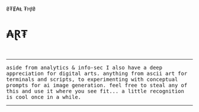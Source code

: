 ₴₮Ɇ₳Ⱡ ₮Ⱨł₴ 
# ₳Ɽ₮
<br>
<hr noshade>
<tt>aside from analytics & info-sec I also have a deep appreciation for digital arts. anything from ascii art for terminals and scripts, to experimenting with conceptual prompts for ai image generation. feel free to steal any of this and use it where you see fit... a little recognition is cool once in a while.</tt><br>
<hr noshade>
